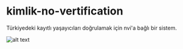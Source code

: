 # kimlik-no-vertification
Türkiyedeki kayıtlı yaşayıcıları doğrulamak için nvi'a bağlı bir sistem.

![alt text](https://i.imgur.com/JVHp0RU.png)



